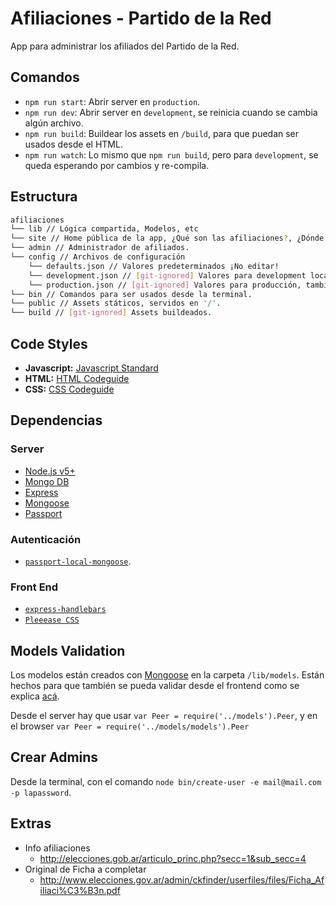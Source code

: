 Afiliaciones - Partido de la Red
================================

App para administrar los afiliados del Partido de la Red.

## Comandos

* `npm run start`: Abrir server en `production`.
* `npm run dev`: Abrir server en `development`, se reinicia cuando se cambia algún archivo.
* `npm run build`: Buildear los assets en `/build`, para que puedan ser usados desde el HTML.
* `npm run watch`: Lo mismo que `npm run build`, pero para `development`, se queda esperando por cambios y re-compila.

## Estructura

```bash
afiliaciones
└── lib // Lógica compartida, Modelos, etc
└── site // Home pública de la app, ¿Qué son las afiliaciones?, ¿Dónde me afilio?, etc.
└── admin // Administrador de afiliados.
└── config // Archivos de configuración
    └── defaults.json // Valores predeterminados ¡No editar!
    └── development.json // [git-ignored] Valores para development local. Cambiar a piacere.
    └── production.json // [git-ignored] Valores para producción, también se pueden usar variables de entorno.
└── bin // Comandos para ser usados desde la terminal.
└── public // Assets státicos, servidos en '/'.
└── build // [git-ignored] Assets buildeados.
```

## Code Styles
* **Javascript:** [Javascript Standard](https://github.com/feross/standard)
* **HTML:** [HTML Codeguide](http://codeguide.co/#html)
* **CSS:** [CSS Codeguide](http://codeguide.co/#css-syntax)

## Dependencias

### Server
* [Node.js v5+](https://nodejs.org/en/)
* [Mongo DB](https://www.mongodb.org/)
* [Express](http://expressjs.com/)
* [Mongoose](http://mongoosejs.com/)
* [Passport](http://passportjs.org/)

### Autenticación
* [`passport-local-mongoose`](https://github.com/saintedlama/passport-local-mongoose).

### Front End
* [`express-handlebars`](https://github.com/ericf/express-handlebars)
* [`Pleeease CSS`](http://pleeease.io/)

## Models Validation
Los modelos están creados con [Mongoose](http://mongoosejs.com/) en la carpeta `/lib/models`. Están hechos para que también se pueda validar desde el frontend como se explica [acá](http://mongoosejs.com/docs/browser.html).

Desde el server hay que usar `var Peer = require('../models').Peer`, y en el browser `var Peer = require('../models/models').Peer`

## Crear Admins

Desde la terminal, con el comando `node bin/create-user -e mail@mail.com -p lapassword`.

## Extras
* Info afiliaciones
  * http://elecciones.gob.ar/articulo_princ.php?secc=1&sub_secc=4
* Original de Ficha a completar
  * http://www.elecciones.gov.ar/admin/ckfinder/userfiles/files/Ficha_Afiliaci%C3%B3n.pdf
